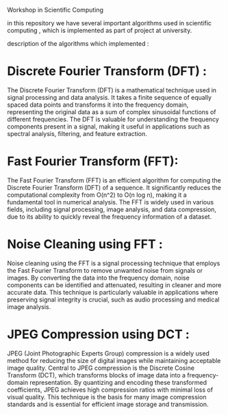 Workshop in Scientific Computing

in this repository we have several important algorithms used in scientific computing , which is implemented as part of project at university.

description of the algorithms which implemented :

# Discrete Fourier Transform (DFT) :
The Discrete Fourier Transform (DFT) is a mathematical technique used in signal processing and data analysis. It takes a finite sequence of equally spaced data points and transforms it into the frequency domain, representing the original data as a sum of complex sinusoidal functions of different frequencies. The DFT is valuable for understanding the frequency components present in a signal, making it useful in applications such as spectral analysis, filtering, and feature extraction.

# Fast Fourier Transform (FFT):
The Fast Fourier Transform (FFT) is an efficient algorithm for computing the Discrete Fourier Transform (DFT) of a sequence. It significantly reduces the computational complexity from O(n^2) to O(n log n), making it a fundamental tool in numerical analysis. The FFT is widely used in various fields, including signal processing, image analysis, and data compression, due to its ability to quickly reveal the frequency information of a dataset.

# Noise Cleaning using FFT :
Noise cleaning using the FFT is a signal processing technique that employs the Fast Fourier Transform to remove unwanted noise from signals or images. By converting the data into the frequency domain, noise components can be identified and attenuated, resulting in cleaner and more accurate data. This technique is particularly valuable in applications where preserving signal integrity is crucial, such as audio processing and medical image analysis.

# JPEG Compression using DCT :
JPEG (Joint Photographic Experts Group) compression is a widely used method for reducing the size of digital images while maintaining acceptable image quality. Central to JPEG compression is the Discrete Cosine Transform (DCT), which transforms blocks of image data into a frequency-domain representation. By quantizing and encoding these transformed coefficients, JPEG achieves high compression ratios with minimal loss of visual quality. This technique is the basis for many image compression standards and is essential for efficient image storage and transmission.

